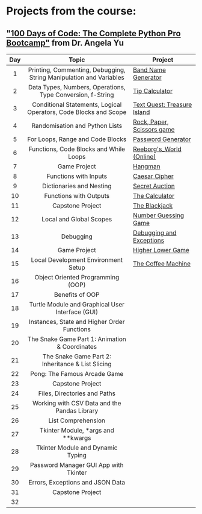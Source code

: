 # **Projects from the course:**
## ["100 Days of Code: The Complete Python Pro Bootcamp"](https://www.udemy.com/course/100-days-of-code/?couponCode=ST14MT150425G2) from Dr. Angela Yu 


| Day |                               Topic                                | Project                                                        |
|:---:|:------------------------------------------------------------------:|----------------------------------------------------------------|
|  1  | Printing, Commenting, Debugging, String Manipulation and Variables | [Band Name Generator](https://git.new/band_name)               |
|  2  |     Data Types, Numbers, Operations, Type Conversion, f-String     | [Tip Calculator](https://git.new/tip_calculator)               |
|  3  |  Conditional Statements, Logical Operators, Code Blocks and Scope  | [Text Quest: Treasure Island](https://git.new/treasure_island) |
|  4  |                   Randomisation and Python Lists                   | [Rock, Paper, Scissors game](https://git.new/rock_paper_sci)   |
|  5  |                  For Loops, Range and Code Blocks                  | [Password Generator](https://git.new/pass_generator)           |
|  6  |               Functions, Code Blocks and While Loops               | [Reeborg's_World (Online)](https://git.new/reeborgs_world)     |
|  7  |                            Game Project                            | [Hangman](https://git.new/hangman)                             |
|  8  |                       Functions with Inputs                        | [Caesar Cipher](https://git.new/ceasar_cipher)                 |
|  9  |                      Dictionaries and Nesting                      | [Secret Auction](https://git.new/secret_auction)               |
| 10  |                       Functions with Outputs                       | [The Calculator](https://git.new/the_calculator)               |
| 11  |                          Capstone Project                          | [The Blackjack](https://git.new/blackjack)                     |
| 12  |                      Local and Global Scopes                       | [Number Guessing Game](https://git.new/number_guessing)        |
| 13  |                             Debugging                              | [Debugging and Exceptions](https://git.new/debugging)          |
| 14  |                            Game Project                            | [Higher Lower Game](https://git.new/higher_lower_game)         |
| 15  |                Local Development Environment Setup                 | [The Coffee Machine](https://git.new/coffee_machine)           |
| 16  |                 Object Oriented Programming (OOP)                  | []()                                                           |
| 17  |                          Benefits of OOP                           | []()                                                           |
| 18  |          Turtle Module and Graphical User Interface (GUI)          | []()                                                           |
| 19  |            Instances, State and Higher Order Functions             | []()                                                           |
| 20  |           The Snake Game Part 1: Animation & Coordinates           | []()                                                           |
| 21  |         The Snake Game Part 2: Inheritance & List Slicing          | []()                                                           |
| 22  |                    Pong: The Famous Arcade Game                    | []()                                                           |
| 23  |                          Capstone Project                          | []()                                                           |
| 24  |                    Files, Directories and Paths                    | []()                                                           |
| 25  |            Working with CSV Data and the Pandas Library            | []()                                                           |
| 26  |                         List Comprehension                         | []()                                                           |
| 27  |                 Tkinter Module, *args and **kwargs                 | []()                                                           |
| 28  |                 Tkinter Module and Dynamic Typing                  | []()                                                           |
| 29  |               Password Manager GUI App with Tkinter                | []()                                                           |
| 30  |                  Errors, Exceptions and JSON Data                  | []()                                                           |
| 31  |                          Capstone Project                          | []()                                                           |
| 32  |                                                                    | []()                                                           |